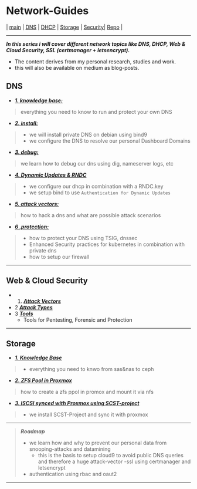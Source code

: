 # Network-Guides





 | [main](https://ji-podhead.github.io/Network-Guides) | [DNS](https://ji-podhead.github.io/Network-Guides/DNS) | [DHCP](https://ji-podhead.github.io/Network-Guides/DHCP) | [Storage](https://ji-podhead.github.io/Network-Guides/storage) | [Security](https://github.com/ji-podhead/Network-Guides/Security)|  [Repo](https://github.com/ji-podhead/Network-Guides/) |
 
---


***In this series i will cover different network topics like DNS, DHCP, Web & Cloud Security, SSL (certmanager + letsencrypt).*** 
- The content derives from my personal research, studies and work.
- this will also be available on medium as blog-posts.


## DNS 
- [***1. knowledge base:***](https://ji-podhead.github.io/Network-Guides/DNS/Knowledge%20Base)
> everything you need to know to run and protect your own DNS
- [***2. install:***](https://ji-podhead.github.io/Network-Guides/DNS/install)
>  - we will install private DNS on debian using bind9
>  - we configure the DNS to resolve our personal Dashboard Domains
- [***3. debug:***](https://ji-podhead.github.io/Network-Guides/DNS/testAndDebug)
> we learn how to debug our dns using dig, nameserver logs, etc
- [***4. Dynamic Updates & RNDC***](https://ji-podhead.github.io/Network-Guides/DNS/Dynmaic_Updates_%26_RNDC)
>  - we configure our dhcp in combination with a RNDC.key
>  - we setup bind to use `Authentication for Dynamic Updates`
- [***5. attack vectors:***](https://ji-podhead.github.io/Network-Guides/DNS/attackVectorsAndScenario)
> how to hack a dns and what are  possible attack scenarios 
- [***6 .protection:***](https://ji-podhead.github.io/Network-Guides/DNS/protection)
> - how to protect your DNS using TSIG, dnssec
> - Enhanced Security practices for kubernetes in combination with private dns
> - how to setup our firewall

----
## Web & Cloud Security
- 1. [***Attack Vectors***](https://ji-podhead.github.io/Network-Guides/Security/AttackVectors)
- 2 [***Attack Types***](https://ji-podhead.github.io/Network-Guides/Security/AttackTypes)
- 3 [***Tools***](https://ji-podhead.github.io/Network-Guides/Security/Tools)
	- Tools for Pentesting, Forensic and Protection
---
## Storage
- [***1. Knowledge Base***](https://ji-podhead.github.io/Network-Guides/storage/Knowledge%20Base/)
> - everything you need to knwo from sas&nas to ceph
- [***2. ZFS Pool in Proxmox***](https://ji-podhead.github.io/Network-Guides/storage/zfs&proxmox/)
> how to create a zfs ppol in promox and mount it via nfs  
- [***3. ISCSI synced with Proxmox using SCST-project***](https://ji-podhead.github.io/Network-Guides/storage/iscsi/)
> - we install SCST-Project and sync it with proxmox
---

> ***Roadmap***
> - we learn how and why to prevent our personal data from snooping-attacks and datamining
>   - this is the basis to setup cloud9 to avoid public DNS queries and therefore a huge attack-vector
> -ssl using certmanager and letsencrypt
> - authentication using rbac and oaut2
---
